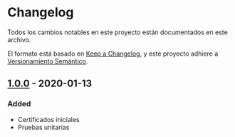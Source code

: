 # Changelog
Todos los cambios notables en este proyecto están documentados en este archivo.

El formato está basado en [Keep a Changelog](https://keepachangelog.com/es-ES/1.0.0/),
y este proyecto adhiere a [Versionamiento Semántico](https://semver.org/spec/v2.0.0.html).

## [1.0.0] - 2020-01-13
 
### Added
- Certificados iniciales
- Pruebas unitarias
 
[1.0.0]: https://github.com/better-transbank/certificates/compare/releases/tag/1.0.0